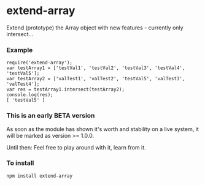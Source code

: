 # extend-array

Extend (prototype) the Array object with new features - currently only intersect...

### Example
	require('extend-array');
	var testArray1 = ['testVal1', 'testVal2', 'testVal3', 'testVal4', 'testVal5'];
	var testArray2 = ['valTest1', 'valTest2', 'testVal5', 'valTest3', 'valTest4'];
	var res = testArray1.intersect(testArray2);
	console.log(res);
	[ 'testVal5' ]

### This is an early BETA version

As soon as the module has shown it's worth and stability on a live system, it will be marked as version >= 1.0.0.

Until then: Feel free to play around with it, learn from it.

### To install

	npm install extend-array

